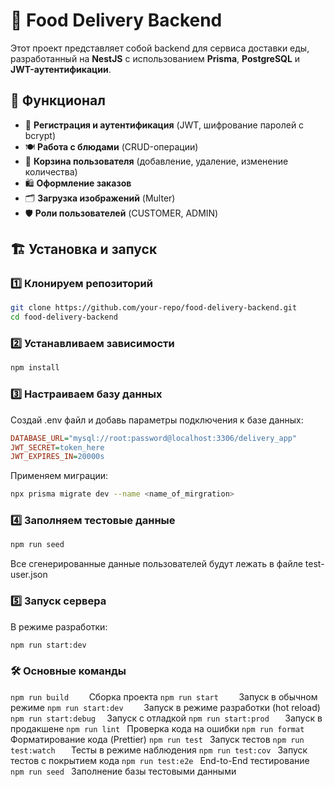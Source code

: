 # 🍔 Food Delivery Backend

Этот проект представляет собой backend для сервиса доставки еды, разработанный на **NestJS** с использованием **Prisma**, **PostgreSQL** и **JWT-аутентификации**.

## 🚀 Функционал

- 📌 **Регистрация и аутентификация** (JWT, шифрование паролей с bcrypt)
- 🍽 **Работа с блюдами** (CRUD-операции)
- 🛒 **Корзина пользователя** (добавление, удаление, изменение количества)
- 🛍 **Оформление заказов**
- 🗂 **Загрузка изображений** (Multer)
- 🛡 **Роли пользователей** (CUSTOMER, ADMIN)

## 🏗️ Установка и запуск

### 1️⃣ Клонируем репозиторий
```sh
git clone https://github.com/your-repo/food-delivery-backend.git
cd food-delivery-backend
```
### 2️⃣ Устанавливаем зависимости
```sh
npm install
```
### 3️⃣ Настраиваем базу данных
Создай .env файл и добавь параметры подключения к базе данных:
```ini
DATABASE_URL="mysql://root:password@localhost:3306/delivery_app"
JWT_SECRET=token_here
JWT_EXPIRES_IN=20000s
```
Применяем миграции:
```sh
npx prisma migrate dev --name <name_of_mirgration>
```

### 4️⃣ Заполняем тестовые данные
```sh
npm run seed
```
Все сгенерированные данные пользователей будут лежать в файле test-user.json

### 5️⃣ Запуск сервера
В режиме разработки:
```sh
npm run start:dev
```

### 🛠️ Основные команды
```npm run build	``` Сборка проекта
```npm run start	``` Запуск в обычном режиме
```npm run start:dev	``` Запуск в режиме разработки (hot reload)
```npm run start:debug	``` Запуск с отладкой
```npm run start:prod	``` Запуск в продакшене
```npm run lint	``` Проверка кода на ошибки
```npm run format	``` Форматирование кода (Prettier)
```npm run test	``` Запуск тестов
```npm run test:watch	``` Тесты в режиме наблюдения
```npm run test:cov	``` Запуск тестов с покрытием кода
```npm run test:e2e	``` End-to-End тестирование
```npm run seed	``` Заполнение базы тестовыми данными

